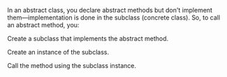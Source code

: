 In an abstract class, you declare abstract methods but don't implement them—implementation is done in the subclass (concrete class). So, to call an abstract method, you:

Create a subclass that implements the abstract method.

Create an instance of the subclass.

Call the method using the subclass instance.
